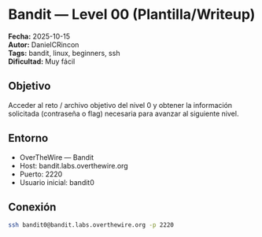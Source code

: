# Bandit — Level 00 (Plantilla/Writeup)
**Fecha:** 2025-10-15  
**Autor:** DanielCRincon  
**Tags:** bandit, linux, beginners, ssh  
**Dificultad:** Muy fácil

## Objetivo
Acceder al reto / archivo objetivo del nivel 0 y obtener la información solicitada (contraseña o flag) necesaria para avanzar al siguiente nivel.

## Entorno
- OverTheWire — Bandit  
- Host: bandit.labs.overthewire.org  
- Puerto: 2220  
- Usuario inicial: bandit0

## Conexión
```bash
ssh bandit0@bandit.labs.overthewire.org -p 2220
